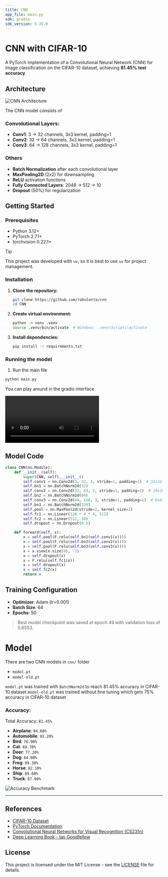 ```yaml
---
title: CNN
app_file: main.py
sdk: gradio
sdk_version: 5.35.0
---
```

# CNN with CIFAR-10

A PyTorch implementation of a Convolutional Neural Network (CNN) for image classification on the CIFAR-10 dataset, achieving **81.45% test accuracy**.

## Architecture

![CNN Architecture](assets/architecture.png)

The CNN model consists of
### Convolutional Layers:
- **Conv1**: 3 → 32 channels, 3x3 kernel, padding=1
- **Conv2**: 32 → 64 channels, 3x3 kernel, padding=1  
- **Conv3**: 64 → 128 channels, 3x3 kernel, padding=1

### Others
- **Batch Normalization** after each convolutional layer
- **MaxPooling2D** (2x2) for downsampling
- **ReLU** activation functions
- **Fully Connected Layers**: 2048 → 512 → 10
- **Dropout** (50%) for regularization


## Getting Started

### Prerequisites
- Python 3.12+
- PyTorch 2.7.1+
- torchvision 0.22.1+

> [!TIP]
> This project was developed with `uv`, so it is best to use `uv` for project management.

### Installation

1. **Clone the repository:**
   ```bash
   git clone https://github.com/rahuletto/cnn
   cd CNN
   ```

2. **Create virtual environment:**
   ```bash
   python -m venv .venv
   source .venv/bin/activate  # Windows: .venv\Scripts\activate
   ```

3. **Install dependencies:**
   ```bash
   pip install -r requirements.txt
   ```

### Running the model

1. Run the main file
```bash
python main.py
```

You can play around in the gradio interface

<video controls src="rec.mp4" title="Title"></video>

## Model Code
```py
class CNN(nn.Module):
    def __init__(self):
        super(CNN, self).__init__()
        self.conv1 = nn.Conv2d(3, 32, 3, stride=1, padding=1)  # 32x32 -> 16x16
        self.bn1 = nn.BatchNorm2d(32)
        self.conv2 = nn.Conv2d(32, 64, 3, stride=1, padding=1)  # 16x16 -> 8x8
        self.bn2 = nn.BatchNorm2d(64)
        self.conv3 = nn.Conv2d(64, 128, 3, stride=1, padding=1)  # 8x8 -> 4x4
        self.bn3 = nn.BatchNorm2d(128)
        self.pool = nn.MaxPool2d(stride=2, kernel_size=2)
        self.fc1 = nn.Linear(128 * 4 * 4, 512)
        self.fc2 = nn.Linear(512, 10)
        self.dropout = nn.Dropout(0.5)

    def forward(self, x):
        x = self.pool(F.relu(self.bn1(self.conv1(x))))
        x = self.pool(F.relu(self.bn2(self.conv2(x))))
        x = self.pool(F.relu(self.bn3(self.conv3(x))))
        x = x.view(x.size(0), -1)
        x = self.dropout(x)
        x = F.relu(self.fc1(x))
        x = self.dropout(x)
        x = self.fc2(x)
        return x
```


## Training Configuration

- **Optimizer**: Adam (lr=0.001)
- **Batch Size**: 64
- **Epochs**: 50

> Best model checkpoint was saved at epoch 49 with validation loss of 0.6553.


# Model
There are two CNN models in `cnn/` folder
- `model.pt`
- `model-old.pt`

`model.pt` was trained with `BatchNorm2d` to reach 81.45% accuracy in CIFAR-10 dataset
`model-old.pt` was trained without fine tuning which gets 75% accuracy in CIFAR-10 dataset

### Accuracy:

Total Accuracy: `81.45%`

- **Airplane**: `84.60%`
- **Automobile**: `93.20%`
- **Bird**: `76.90%`
- **Cat**: `69.70%`
- **Deer**: `77.20%`
- **Dog**: `64.00%`
- **Frog**: `89.30%`
- **Horse**: `82.10%`
- **Ship**: `89.60%`
- **Truck**: `87.90%`

![Accuracy Benchmark](assets/accuracy.png)

---

## References

- [CIFAR-10 Dataset](https://www.cs.toronto.edu/~kriz/cifar.html)
- [PyTorch Documentation](https://pytorch.org/docs/)
- [Convolutional Neural Networks for Visual Recognition (CS231n)](http://cs231n.stanford.edu/)
- [Deep Learning Book - Ian Goodfellow](https://www.deeplearningbook.org/)

## License

This project is licensed under the MIT License - see the [LICENSE](LICENSE) file for details.